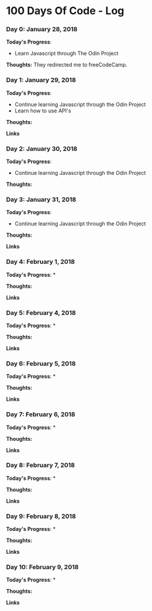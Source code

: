 # 100 Days Of Code - Log

### Day 0: January 28, 2018

**Today's Progress**: 
* Learn Javascript through The Odin Project

**Thoughts:** They redirected me to freeCodeCamp.

### Day 1: January 29, 2018

**Today's Progress**:
* Continue learning Javascript through the Odin Project
* Learn how to use API's

**Thoughts:**

**Links**

### Day 2: January 30, 2018

**Today's Progress**:
* Continue learning Javascript through the Odin Project

**Thoughts:**

### Day 3: January 31, 2018

**Today's Progress**:
* Continue learning Javascript through the Odin Project

**Thoughts:**

**Links**

### Day 4: February 1, 2018

**Today's Progress**:
*

**Thoughts:**

**Links**

### Day 5: February 4, 2018

**Today's Progress**:
*

**Thoughts:**

**Links**

### Day 6: February 5, 2018

**Today's Progress**:
*

**Thoughts:**

**Links**

### Day 7: February 6, 2018

**Today's Progress**:
*

**Thoughts:**

**Links**

### Day 8: February 7, 2018

**Today's Progress**:
*

**Thoughts:**

**Links**

### Day 9: February 8, 2018

**Today's Progress**:
*

**Thoughts:**

**Links**

### Day 10: February 9, 2018

**Today's Progress**:
*

**Thoughts:**

**Links**
